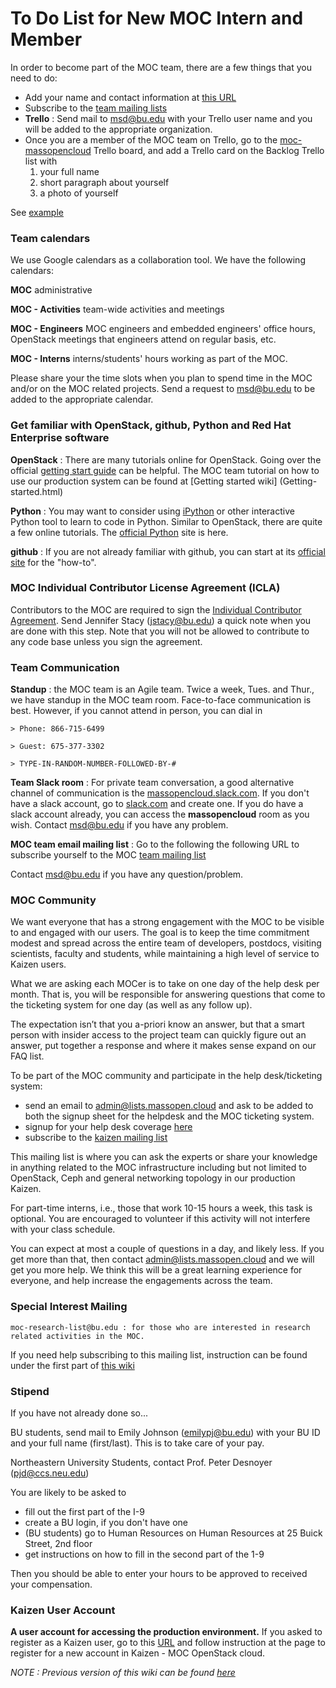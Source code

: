 # To Do List for New MOC Intern and Member

In order to become part of the MOC team, there are a few things that you need to do:
* Add your name and contact information at [this URL](../contacts/People.html)
* Subscribe to the [team mailing lists](https://lists.massopen.cloud)
* **Trello** : Send mail to msd@bu.edu with your Trello user name and you will be added to the appropriate organization.
* Once you are a member of the MOC team on Trello, go to the [moc-massopencloud](https://trello.com/b/2IMwDpdi/moc-massopencloud) Trello board, and add a Trello card on the Backlog Trello list with
  1. your full name
  2. short paragraph about yourself
  3. a photo of yourself

See [example](https://trello.com/c/NF4xQCuq/102-sirine-benbrahim)

### Team calendars
We use Google calendars as a collaboration tool. We have the following calendars:

  **MOC** administrative

  **MOC - Activities** team-wide activities and meetings

  **MOC - Engineers** MOC engineers and embedded engineers' office hours, OpenStack meetings that engineers attend on regular basis, etc.

  **MOC - Interns**  interns/students' hours working as part of the MOC.

Please share your the time slots when you plan to spend time in the MOC and/or on the MOC related projects. Send a request to msd@bu.edu to be added to the appropriate calendar.

### Get familiar with OpenStack, github, Python and Red Hat Enterprise software

  **OpenStack** : There are many tutorials online for OpenStack. Going over the official [getting start guide](http://docs.openstack.org/admin-guide-cloud/content/ch_getting-started-with-openstack.html) can be helpful. The MOC team tutorial on how to use our production system can be found at [Getting started wiki] (Getting-started.html)

  **Python** : You may want to consider using [iPython](http://ipython.org/) or other interactive Python tool to learn to code in Python. Similar to OpenStack, there are quite a few online tutorials. The [official Python](https://www.python.org/) site is here.

  **github** : If you are not already familiar with github, you can start at its [official site](https://github.com/) for the "how-to".


### MOC Individual Contributor License Agreement (ICLA)
Contributors to the MOC are required to sign the [Individual Contributor Agreement](https://massopen.cloud/blog/individual-contributor-license-agreement/). Send Jennifer Stacy (jstacy@bu.edu) a quick note when you are done with this step. Note that you will not be allowed to contribute to any code base unless you sign the agreement.

### Team Communication

  **Standup** : the MOC team is an Agile team. Twice a week, Tues. and Thur., we have standup in the MOC team room. Face-to-face communication is best. However, if you cannot attend in person, you can dial in

    > Phone: 866-715-6499

    > Guest: 675-377-3302

    > TYPE-IN-RANDOM-NUMBER-FOLLOWED-BY-#

  **Team Slack room** : For private team conversation, a good alternative channel of communication is the [massopencloud.slack.com](https://massopencloud.slack.com/). If you don't have a slack account, go to [slack.com](https://slack.com) and create one. If you do have a slack account already, you can access the **massopencloud** room as you wish. Contact msd@bu.edu if you have any problem.

  **MOC team email mailing list** : Go to the following the following URL to subscribe yourself to the MOC [team mailing list](https://mail.massopen.cloud/mailman/listinfo/team)

Contact msd@bu.edu if you have any question/problem.

### MOC Community
We want everyone that has a strong engagement with the MOC to be visible to and engaged with our users. The goal is to keep the time commitment modest and spread across the entire team of developers, postdocs, visiting scientists, faculty and students, while maintaining a high level of service to Kaizen users.   

What we are asking each MOCer is to take on one day of the help desk per month.  That is, you will be responsible for answering questions that come to the ticketing system for one day (as well as any follow up). 

The expectation isn’t that you a-priori know an answer, but that a smart person with insider access to the project team can quickly figure out an answer, put together a response and where it makes sense expand on our FAQ list.

To be part of the MOC community and participate in the help desk/ticketing system:
* send an email to admin@lists.massopen.cloud and ask to be added to both the signup sheet for the helpdesk and the MOC ticketing system.
* signup for your help desk coverage [here](http://www.signupgenius.com/go/5080444aca622abff2-help)
* subscribe to the [kaizen mailing list](https://mail.massopen.cloud/mailman/listinfo/kaizen)

This mailing list is where you can ask the experts or share your knowledge in anything related to the MOC infrastructure including but not limited to OpenStack, Ceph and general networking topology in our production Kaizen.

For part-time interns, i.e., those that work 10-15 hours a week, this task is optional. You are encouraged to volunteer if this activity will not interfere with your class schedule.

You can expect at most a couple of questions in a day, and likely less. If you get more than that, then contact admin@lists.massopen.cloud and we will get you more help. We think this will be a great learning experience for everyone, and help increase the engagements across the team.

### Special Interest Mailing

    moc-research-list@bu.edu : for those who are interested in research related activities in the MOC.

If you need help subscribing to this mailing list, instruction can be found under the first part of [this wiki](../archives-page/Outdated-To-do-list-for-New-MOC-Intern-Member.html)

### Stipend
If you have not already done so...

  BU students, send mail to Emily Johnson (emilypj@bu.edu) with your BU ID and your full name (first/last). This is to take care of your pay.

  Northeastern University Students, contact Prof. Peter Desnoyer (pjd@ccs.neu.edu)

You are likely to be asked to
* fill out the first part of the I-9
* create a BU login, if you don't have one
* (BU students) go to Human Resources on Human Resources at 25 Buick Street, 2nd floor
* get instructions on how to fill in the second part of the 1-9

Then you should be able to enter your hours to be approved to received your compensation.

### Kaizen User Account
**A user account for accessing the production environment.**
If you asked to register as a Kaizen user, go to this [URL](https://massopen.cloud/blog/user-account-request-form/) and follow instruction at the page to register for a new account in Kaizen - MOC OpenStack cloud.

*NOTE : Previous version of this wiki can be found [here](../archives-page/Outdated-To-do-list-for-New-MOC-Intern-Member.html)*

